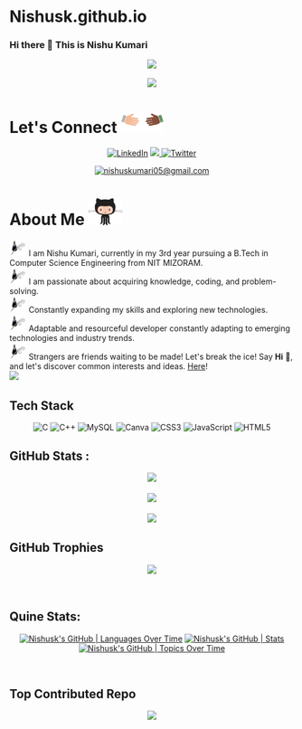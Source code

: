 # Nishusk.github.io
### Hi there 👋 This is Nishu Kumari


<p align="center">
  <a href="https://github.com/Nishusk/readme-typing-svg">
    <img src="https://readme-typing-svg.herokuapp.com/?lines=Welcome%20to%20My%20profile!👋;Front-end%20Developer%20👩‍💻;Building%20responsive%20websites%20📱;Excited%20to%20explore%20web%20development%20frameworks%20🚀;Always%20Eager%20to%20learn%20new%20things%20📚;Enthusiastic%20problem%20solver%20💡;Passionate%20about%20coding%20💻&font=Fira%20Code&center=true&width=630&height=45&color=" + getRandomColor() + "&vCenter=true&size=22">
  </a>
</p>

<script src="path/to/randomColor.js"></script>







<div align="center"> 
 
[![](https://visitcount.itsvg.in/api?id=Nishusk&label=Profile%20Views&color=12&icon=0&pretty=false)](https://visitcount.itsvg.in)

<!-- https://quotes-github-readme.vercel.app/api?type=horizontal&theme=radical -->
</div>

# Let's Connect <img src="./img/HeftyGreenAidi-max-1mb.gif" height="38px">

<div align="center">
 
 [![LinkedIn](https://img.shields.io/badge/LinkedIn-%230077B5.svg?logo=linkedin&logoColor=white)](https://www.linkedin.com/in/nishu-k-b7b34621a/)
  <a href="https://github.com/Nishusk" target="_blank">
<img src="https://img.shields.io/badge/GitHub-100000?style=for-the-badge&logo=github&logoColor=white"/>
</a>
[![Twitter](https://img.shields.io/badge/Twitter-%231DA1F2.svg?logo=Twitter&logoColor=white)](https://twitter.com/Nishusk05?t=QuTS5y4NNoFHpjdx9tNrnQ&s=09) 

<a href="mailto:nishuskumari05@gmail.com" target="_blank">
<img src="https://img.shields.io/badge/Gmail-D14836?style=for-the-badge&logo=gmail&logoColor=white" alt=nishuskumari05@gmail.com />
</a>

</div>

# About Me <img src ="./img/gif.gif" height="48px">

<img src="https://github.com/Nishusk/Nishusk.github.io/blob/main/img/pen.png" width="30" height="30"> I am Nishu Kumari, currently in my 3rd year pursuing a B.Tech in Computer Science Engineering from NIT MIZORAM.
<br />
<img src="https://github.com/Nishusk/Nishusk.github.io/blob/main/img/pen.png" width="30" height="30"> I am passionate about acquiring knowledge, coding, and problem-solving.
<br />
<img src="https://github.com/Nishusk/Nishusk.github.io/blob/main/img/pen.png" width="30" height="30"> Constantly expanding my skills and exploring new technologies.
<br />
<img src="https://github.com/Nishusk/Nishusk.github.io/blob/main/img/pen.png" width="30" height="30"> Adaptable and resourceful developer constantly adapting to emerging technologies and industry trends.
<br />
<img src="https://github.com/Nishusk/Nishusk.github.io/blob/main/img/pen.png" width="30" height="30"> Strangers are friends waiting to be made! Let's break the ice! Say **Hi** 👋, and let's discover common interests and ideas. [Here](https://www.linkedin.com/in/nishu-k-b7b34621a/)!
<br />
<img src="https://user-images.githubusercontent.com/73097560/115834477-dbab4500-a447-11eb-908a-139a6edaec5c.gif">



## Tech Stack
<div align="center">

![C](https://img.shields.io/badge/c-%2300599C.svg?style=for-the-badge&logo=c&logoColor=white) ![C++](https://img.shields.io/badge/c++-%2300599C.svg?style=for-the-badge&logo=c%2B%2B&logoColor=white) ![MySQL](https://img.shields.io/badge/mysql-%2300f.svg?style=for-the-badge&logo=mysql&logoColor=white) ![Canva](https://img.shields.io/badge/Canva-%2300C4CC.svg?style=for-the-badge&logo=Canva&logoColor=white)  ![CSS3](https://img.shields.io/badge/css3-%231572B6.svg?style=for-the-badge&logo=css3&logoColor=white) ![JavaScript](https://img.shields.io/badge/javascript-%23323330.svg?style=for-the-badge&logo=javascript&logoColor=%23F7DF1E) ![HTML5](https://img.shields.io/badge/html5-%23E34F26.svg?style=for-the-badge&logo=html5&logoColor=white)

</div>



## GitHub Stats :
<div align="center">
 
![](https://github-readme-stats.vercel.app/api?username=Nishusk&theme=dark-blue&hide_border=false&include_all_commits=false&count_private=true&bg_color=121212
) <br/><br/>
![](https://github-readme-streak-stats.herokuapp.com/?user=Nishusk&theme=dark&hide_border=false) <br/><br/>
![](https://github-readme-stats.vercel.app/api/top-langs/?username=Nishusk&theme=dark&hide_border=false&include_all_commits=false&count_private=true&layout=compact)
 
</div>



## GitHub Trophies
<div align="center">

![](https://github-trophies.vercel.app/?username=Nishusk&theme=onedark&no-frame=true&no-bg=true&margin-w=4
)
 
</div>

<br>

## Quine Stats:
<div align = "center">
 
[![Nishusk's GitHub | Languages Over Time](https://stats.quine.sh/Nishusk/languages-over-time?theme=dark)](https://quine.sh)
[![Nishusk's GitHub | Stats](https://stats.quine.sh/Nishusk/github?theme=dark)](https://quine.sh)
[![Nishusk's GitHub | Topics Over Time](https://stats.quine.sh/Nishusk/topics-over-time?theme=dark)](https://quine.sh)

</div>

<br>

## Top Contributed Repo
<div align="center">

![](https://github-contributor-stats.vercel.app/api?username=Nishusk&limit=5&theme=dark&combine_all_yearly_contributions=true)
